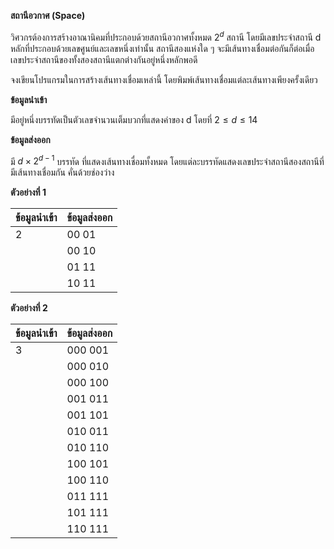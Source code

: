 **สถานีอวกาศ (Space)**

วิศวกรต้องการสร้างอาณานิคมที่ประกอบด้วยสถานีอวกาศทั้งหมด $2^d$ สถานี โดยมีเลขประจำสถานี d หลักที่ประกอบด้วยเลขศูนย์และเลขหนึ่งเท่านั้น สถานีสองแห่งใด ๆ จะมีเส้นทางเชื่อมต่อกันก็ต่อเมื่อ เลขประจำสถานีของทั้งสองสถานีแตกต่างกันอยู่หนึ่งหลักพอดี

จงเขียนโปรแกรมในการสร้างเส้นทางเชื่อมเหล่านี้ โดยพิมพ์เส้นทางเชื่อมแต่ละเส้นทางเพียงครั้งเดียว

**ข้อมูลนำเข้า**

มีอยู่หนึ่งบรรทัดเป็นตัวเลขจำนวนเต็มบวกที่แสดงค่าของ d โดยที่ $2 \le d \le 14$

**ข้อมูลส่งออก**

มี $d \times 2^{d-1}$ บรรทัด ที่แสดงเส้นทางเชื่อมทั้งหมด โดยแต่ละบรรทัดแสดงเลขประจำสถานีสองสถานีที่มีเส้นทางเชื่อมกัน คั่นด้วยช่องว่าง

**ตัวอย่างที่ 1**

| ข้อมูลนำเข้า | ข้อมูลส่งออก |
| :--- | :--- |
| 2 | 00 01 |
| | 00 10 |
| | 01 11 |
| | 10 11 |

**ตัวอย่างที่ 2**

| ข้อมูลนำเข้า | ข้อมูลส่งออก |
| :--- | :--- |
| 3 | 000 001 |
| | 000 010 |
| | 000 100 |
| | 001 011 |
| | 001 101 |
| | 010 011 |
| | 010 110 |
| | 100 101 |
| | 100 110 |
| | 011 111 |
| | 101 111 |
| | 110 111 |